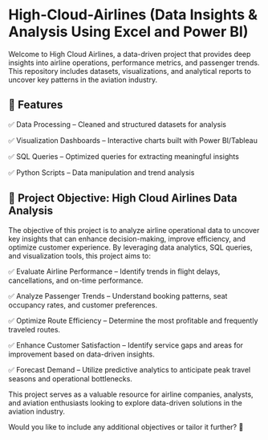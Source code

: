 # High-Cloud-Airlines (Data Insights & Analysis Using Excel and Power BI)
Welcome to High Cloud Airlines, a data-driven project that provides deep insights into airline operations, performance metrics, and passenger trends. This repository includes datasets, visualizations, and analytical reports to uncover key patterns in the aviation industry.

## 🚀 Features
✅ Data Processing – Cleaned and structured datasets for analysis

✅ Visualization Dashboards – Interactive charts built with Power BI/Tableau

✅ SQL Queries – Optimized queries for extracting meaningful insights

✅ Python Scripts – Data manipulation and trend analysis

## 🎯 Project Objective: High Cloud Airlines Data Analysis
The objective of this project is to analyze airline operational data to uncover key insights that can enhance decision-making, improve efficiency, and optimize customer experience. By leveraging data analytics, SQL queries, and visualization tools, this project aims to:

✅ Evaluate Airline Performance – Identify trends in flight delays, cancellations, and on-time performance.

✅ Analyze Passenger Trends – Understand booking patterns, seat occupancy rates, and customer preferences.

✅ Optimize Route Efficiency – Determine the most profitable and frequently traveled routes.

✅ Enhance Customer Satisfaction – Identify service gaps and areas for improvement based on data-driven insights.

✅ Forecast Demand – Utilize predictive analytics to anticipate peak travel seasons and operational bottlenecks.

This project serves as a valuable resource for airline companies, analysts, and aviation enthusiasts looking to explore data-driven solutions in the aviation industry.

Would you like to include any additional objectives or tailor it further? 🚀
